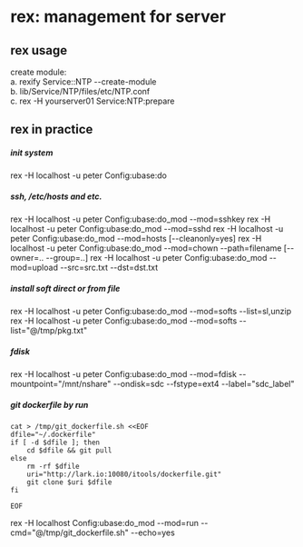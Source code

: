 rex: management for server
==========================


rex usage
----------

create module:  
    a. rexify Service::NTP --create-module  
    b. lib/Service/NTP/files/etc/NTP.conf  
    c. rex -H yourserver01 Service:NTP:prepare  


rex in practice
---------------

##### init system
rex -H localhost -u peter Config:ubase:do

##### ssh, /etc/hosts and etc.
rex -H localhost -u peter Config:ubase:do_mod --mod=sshkey
rex -H localhost -u peter Config:ubase:do_mod --mod=sshd
rex -H localhost -u peter Config:ubase:do_mod --mod=hosts [--cleanonly=yes]
rex -H localhost -u peter Config:ubase:do_mod --mod=chown --path=filename [--owner=.. --group=..]
rex -H localhost -u peter Config:ubase:do_mod --mod=upload --src=src.txt --dst=dst.txt

##### install soft direct or from file
rex -H localhost -u peter Config:ubase:do_mod --mod=softs --list=sl,unzip
rex -H localhost -u peter Config:ubase:do_mod --mod=softs --list="@/tmp/pkg.txt"


##### fdisk
rex -H localhost -u peter Config:ubase:do_mod --mod=fdisk --mountpoint="/mnt/nshare" --ondisk=sdc --fstype=ext4 --label="sdc_label"

##### git dockerfile by run
```
cat > /tmp/git_dockerfile.sh <<EOF
dfile="~/.dockerfile"
if [ -d $dfile ]; then
    cd $dfile && git pull
else
    rm -rf $dfile
    uri="http://lark.io:10080/itools/dockerfile.git"
    git clone $uri $dfile
fi

EOF
```
rex -H localhost Config:ubase:do_mod --mod=run --cmd="@/tmp/git_dockerfile.sh" --echo=yes



